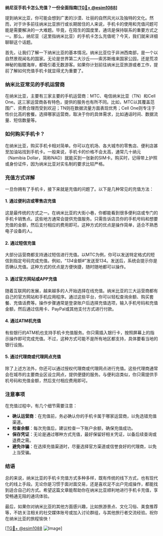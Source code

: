 **纳尼亚手机卡怎么充值？一份全面指南[[TG💪+ @esim1088](https://t.me/s/esim1088)]**

提到纳米比亚，你可能会想到广袤的沙漠、壮丽的自然风光以及独特的文化。然而，对于许多前往纳米比亚旅行或长期居住的人来说，手机卡的使用和充值问题可能是需要解决的一大难题。毕竟，在陌生的国度里，通讯是保持联系的重要方式之一。那么，纳尼亚（这里指纳米比亚）的手机卡怎么充值呢？今天，我们就来详细聊聊这个话题。

首先，让我们了解一下纳米比亚的基本情况。纳米比亚位于非洲西南部，是一个以自然景观闻名的国家。无论是世界第二大沙丘——索苏斯维来国家公园，还是荒凉神秘的骷髅海岸，都吸引着无数游客。如果你计划前往纳米比亚旅游或者工作，提前了解如何充值手机卡就显得尤为重要了。

### 纳米比亚常见的手机运营商

在纳米比亚，主要有三家主要的手机运营商：MTC、电信纳米比亚（TN）和Cell One。这三家运营商各有特色，提供的服务也有所不同。比如，MTC以其覆盖范围广、资费合理而受到欢迎；TN则在数据流量方面表现优秀；Cell One则专注于性价比高的套餐。选择哪家运营商，取决于你的具体需求，比如通话时间、数据流量、短信数量等。

### 如何购买手机卡？

在纳米比亚，购买手机卡相对简单。你可以在机场、各大城市的零售店、便利店甚至加油站找到手机卡。一般来说，手机卡的价格不会太高，通常几十纳元（Namibia Dollar，简称NAD）就能买到一张新的SIM卡。购买时，记得带上护照或身份证件，因为纳米比亚对实名制的要求比较严格。

### 充值方式详解

一旦你拥有了手机卡，接下来就是充值的问题了。以下是几种常见的充值方法：

#### 1. **通过便利店或零售店充值**
这是最传统的方式之一。在纳米比亚的大街小巷，你都能看到很多便利店或专门的手机卡销售点。这些地方通常会提供充值服务。只需告诉店员你的手机号码和想要充值的金额，然后支付相应的费用即可。这种方式的优点是操作简单，适合不熟悉电子设备的人。

#### 2. **通过短信充值**
大部分运营商都支持通过短信进行充值。以MTC为例，你可以发送特定格式的短信到指定号码完成充值。例如，“*134*金额#”发送至134。发送后，系统会提示你是否确认充值。这种方式的优点是方便快捷，随时随地都可以操作。

#### 3. **通过官方网站或APP充值**
随着互联网的发展，越来越多的人开始选择在线充值。纳米比亚的三大运营商都有自己的官方网站和手机应用程序。通过这些平台，你可以轻松查询余额、购买套餐、充值话费等。操作步骤通常是登录账户后选择充值选项，输入手机号码和充值金额，然后通过信用卡、PayPal或其他支付方式进行付款。

#### 4. **通过ATM机充值**
有些银行的ATM机也支持手机卡充值服务。你只需插入银行卡，按照屏幕上的指示操作即可完成充值。不过，这种方式可能不是所有地区都支持，具体要看当地的银行设施。

#### 5. **通过代理商或代理网点充值**
除了上述方法外，你还可以通过授权代理商或代理网点进行充值。这些代理商通常会在城市的主要商业区设立网点，提供便捷的服务。与便利店类似，你只需提供手机号码和充值金额，然后支付相应费用即可。

### 注意事项

在充值过程中，有几个细节需要注意：

- **确认运营商**：在充值前，务必确认你的手机卡属于哪家运营商，以免选错充值渠道。
- **检查余额**：每次充值后，建议检查一下账户余额，确保充值成功。
- **保存凭证**：无论是通过哪种方式充值，最好保留好相关凭证，以备后续查询或退费之需。
- **避免诈骗**：在选择充值渠道时，尽量选择官方渠道或信誉良好的代理商，以免上当受骗。

### 结语

总的来说，纳米比亚的手机卡充值方式多种多样，既有传统的线下方式，也有现代化的线上手段。无论你是习惯于面对面交易，还是喜欢足不出户完成操作，都能找到适合自己的方式。希望这篇文章能帮助你在纳米比亚顺利地进行手机卡充值，享受畅通无阻的通讯体验。

最后，如果你对纳米比亚的其他方面感兴趣，比如旅游景点、文化习俗、美食推荐等，不妨关注相关的社交媒体账号或加入讨论群组，与其他旅行者交流经验。祝你在纳米比亚的旅程愉快！

[[TG💪+ @esim1088](https://t.me/s/esim1088) ![Image](https://i.postimg.cc/4NQfJmqS/Snipaste-2025-05-13-00-14-12.png)]
